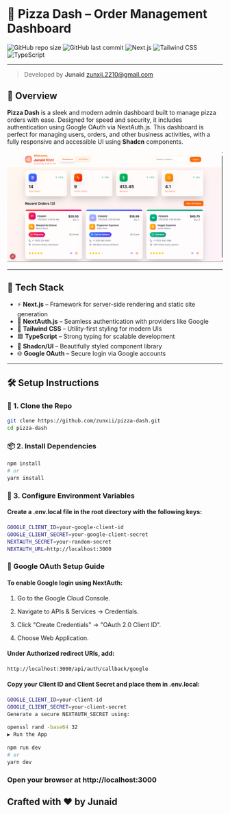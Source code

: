 
# 🍕 Pizza Dash – Order Management Dashboard

![GitHub repo size](https://img.shields.io/github/repo-size/zunxii/pizza-dash?color=blue&style=flat-square)
![GitHub last commit](https://img.shields.io/github/last-commit/zunxii/pizza-dash?style=flat-square&color=success)
![Next.js](https://img.shields.io/badge/Next.js-000?style=flat-square&logo=next.js)
![Tailwind CSS](https://img.shields.io/badge/Tailwind_CSS-06B6D4?style=flat-square&logo=tailwind-css&logoColor=white)
![TypeScript](https://img.shields.io/badge/TypeScript-007ACC?style=flat-square&logo=typescript&logoColor=white)

---

> Developed by **Junaid** zunxii.2210@gmail.com

## 📌 Overview

**Pizza Dash** is a sleek and modern admin dashboard built to manage pizza orders with ease. Designed for speed and security, it includes authentication using Google OAuth via NextAuth.js. This dashboard is perfect for managing users, orders, and other business activities, with a fully responsive and accessible UI using **Shadcn** components.

![Pizza Dash Screenshot Placeholder](https://raw.githubusercontent.com/zunxii/pizza-dash/main/public/dashboard.png)

---

## 🧩 Tech Stack

- ⚡ **Next.js** – Framework for server-side rendering and static site generation
- 🔐 **NextAuth.js** – Seamless authentication with providers like Google
- 🎨 **Tailwind CSS** – Utility-first styling for modern UIs
- 🟦 **TypeScript** – Strong typing for scalable development
- 🧱 **Shadcn/UI** – Beautifully styled component library
- 🌐 **Google OAuth** – Secure login via Google accounts

---

## 🛠️ Setup Instructions

### 🔧 1. Clone the Repo

```bash
git clone https://github.com/zunxii/pizza-dash.git
cd pizza-dash
```

### 📦 2. Install Dependencies
```bash
npm install
# or
yarn install
```
### 🧪 3. Configure Environment Variables
#### Create a .env.local file in the root directory with the following keys:

```bash
GOOGLE_CLIENT_ID=your-google-client-id
GOOGLE_CLIENT_SECRET=your-google-client-secret
NEXTAUTH_SECRET=your-random-secret
NEXTAUTH_URL=http://localhost:3000
```

### 🔐 Google OAuth Setup Guide
#### To enable Google login using NextAuth:

  1. Go to the Google Cloud Console.

  2. Navigate to APIs & Services → Credentials.

  3. Click "Create Credentials" → "OAuth 2.0 Client ID".

  4. Choose Web Application.

#### Under Authorized redirect URIs, add:

```bash
http://localhost:3000/api/auth/callback/google
```
#### Copy your Client ID and Client Secret and place them in .env.local:

```bash
GOOGLE_CLIENT_ID=your-client-id
GOOGLE_CLIENT_SECRET=your-client-secret
Generate a secure NEXTAUTH_SECRET using:
```
```bash
openssl rand -base64 32
▶️ Run the App
```
```bash
npm run dev
# or
yarn dev
```

### Open your browser at http://localhost:3000

## Crafted with ❤️ by Junaid 
